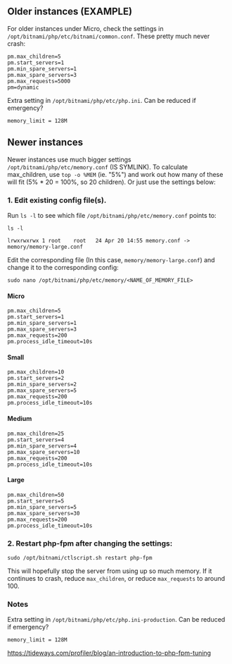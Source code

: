 ## Older instances (EXAMPLE)

For older instances under Micro, check the settings in `/opt/bitnami/php/etc/bitnami/common.conf`. These pretty much never crash:
```
pm.max_children=5
pm.start_servers=1
pm.min_spare_servers=1
pm.max_spare_servers=3
pm.max_requests=5000
pm=dynamic
```

Extra setting in `/opt/bitnami/php/etc/php.ini`. Can be reduced if emergency?
```
memory_limit = 128M
```

## Newer instances

Newer instances use much bigger settings `/opt/bitnami/php/etc/memory.conf` (IS SYMLINK).
To calculate max_children, use `top -o %MEM` (ie. "5%") and work out how many of these will fit (5% * 20 = 100%, so 20 children). Or just use the settings below:

### 1. Edit existing config file(s).

Run `ls -l` to see which file `/opt/bitnami/php/etc/memory.conf` points to:

```
ls -l

lrwxrwxrwx 1 root    root   24 Apr 20 14:55 memory.conf -> memory/memory-large.conf
```

Edit the corresponding file (In this case, `memory/memory-large.conf`) and change it to the corresponding config:

```
sudo nano /opt/bitnami/php/etc/memory/<NAME_OF_MEMORY_FILE>
```

#### Micro
```
pm.max_children=5
pm.start_servers=1
pm.min_spare_servers=1
pm.max_spare_servers=3
pm.max_requests=200
pm.process_idle_timeout=10s
```

#### Small
```
pm.max_children=10
pm.start_servers=2
pm.min_spare_servers=2
pm.max_spare_servers=5
pm.max_requests=200
pm.process_idle_timeout=10s
```

#### Medium
```
pm.max_children=25
pm.start_servers=4
pm.min_spare_servers=4
pm.max_spare_servers=10
pm.max_requests=200
pm.process_idle_timeout=10s
```

#### Large
```
pm.max_children=50
pm.start_servers=5
pm.min_spare_servers=5
pm.max_spare_servers=30
pm.max_requests=200
pm.process_idle_timeout=10s
```

### 2. Restart php-fpm after changing the settings:
```
sudo /opt/bitnami/ctlscript.sh restart php-fpm
```

This will hopefully stop the server from using up so much memory. If it continues to crash, reduce `max_children`, or reduce `max_requests` to around 100.

### Notes

Extra setting in `/opt/bitnami/php/etc/php.ini-production`. Can be reduced if emergency?
```
memory_limit = 128M
```

https://tideways.com/profiler/blog/an-introduction-to-php-fpm-tuning
